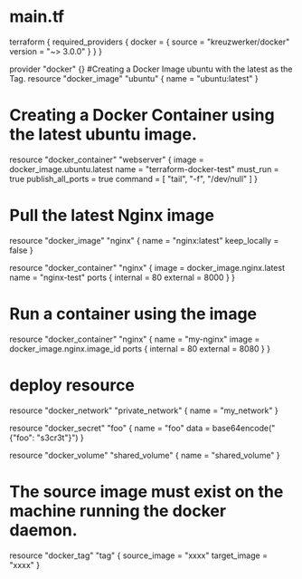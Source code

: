 # main.tf
terraform {
  required_providers {
    docker = {
      source  = "kreuzwerker/docker"
      version = "~> 3.0.0"
    }
  }
}

provider "docker" {}
 #Creating a Docker Image ubuntu with the latest as the Tag.
resource "docker_image" "ubuntu" {
  name = "ubuntu:latest"
}

# Creating a Docker Container using the latest ubuntu image.
resource "docker_container" "webserver" {
  image             = docker_image.ubuntu.latest
  name              = "terraform-docker-test"
  must_run          = true
  publish_all_ports = true
  command = [
    "tail",
    "-f",
    "/dev/null"
  ]
}

# Pull the latest Nginx image
resource "docker_image" "nginx" {
  name         = "nginx:latest"
  keep_locally = false
}

resource "docker_container" "nginx" {
  image = docker_image.nginx.latest
  name  = "nginx-test"
  ports {
    internal = 80
    external = 8000
  }
}

# Run a container using the image
resource "docker_container" "nginx" {
  name  = "my-nginx"
  image = docker_image.nginx.image_id
  ports {
    internal = 80
    external = 8080
  }
}
# deploy resource
resource "docker_network" "private_network" {
  name = "my_network"
}

resource "docker_secret" "foo" {
  name = "foo"
  data = base64encode("{\"foo\": \"s3cr3t\"}")
}

resource "docker_volume" "shared_volume" {
  name = "shared_volume"
}

# The source image must exist on the machine running the docker daemon.
resource "docker_tag" "tag" {
  source_image = "xxxx"
  target_image = "xxxx"
}

